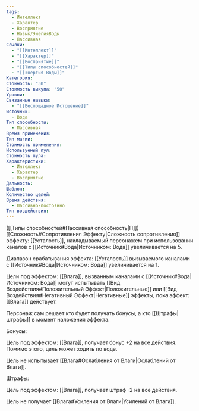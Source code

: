 ```yaml
---
tags:
  - Интеллект
  - Характер
  - Восприятие
  - Навык/ЭнегияВоды
  - Пассивная
Ссылки:
  - "[[Интеллект]]"
  - "[[Характер]]"
  - "[[Восприятие]]"
  - "[[Типы способностей]]"
  - "[[Энергия Воды]]"
Категория: 
Стоимость: "30"
Стоимость выкупа: "50"
Уровни: 
Связанные навыки:
  - "[[Беспощадное Истощение]]"
Источник:
  - Вода
Тип способности:
  - Пассивная
Время применения: 
Тип магии: 
Стоимость применения: 
Используемый пул: 
Стоимость пула: 
Характеристики:
  - Интеллект
  - Характер
  - Восприятие
Дальность: 
Шаблон: 
Количество целей: 
Время действия:
  - Пассивно-постоянно
Тип воздействия:
---
```

([[Типы способностей#Пассивная способность|П]]) [[Сложность#Cопротивления Эффекту|Сложность сопротивления]] эффекту: [[Усталость]], накладываемый персонажем при использовании каналов с [[Источник#Вода|Источником: Вода]] увеличивается на 5.

Диапазон срабатывания эффекта: [[Усталость]] вызываемого каналами с [[Источник#Вода|Источником: Вода]]  увеличивается на 1.

Цели под эффектом: [[Влага]], вызванным каналами с  [[Источник#Вода|Источником: Вода]] могут испытывать [[Вид Воздействия#Положительный Эффект|Положительные]] или [[Вид Воздействия#Негативный Эффект|Негативные]] эффекты, пока эффект: [[Влага]] действует.

Персонаж сам решает кто будет получать бонусы, а кто [[Штрафы|штрафы]] в момент наложения эффекта. 

Бонусы:

Цель под эффектом: [[Влага]], получает бонус +2 на все действия. Помимо этого, цель может ходить по воде.

Цель не испытывает [[Влага#Ослабления от Влаги|Ослаблений от Влаги]].

Штрафы: 

Цель под эффектом: [[Влага]], получает штраф -2 на все действия. 

Цель не получает [[Влага#Усиления от Влаги|Усилений от Влаги]].
